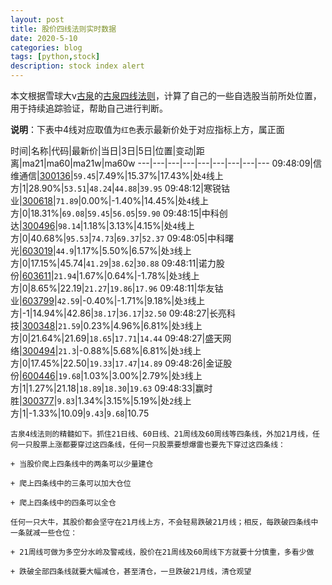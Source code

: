 ```yaml
---
layout: post
title: 股价四线法则实时数据
date: 2020-5-10
categories: blog
tags: [python,stock]
description: stock index alert
---
```



本文根据雪球大v[古泉](https://xueqiu.com/u/7148646888)的[古泉四线法则](https://xueqiu.com/7148646888/130498192)，计算了自己的一些自选股当前所处位置，用于持续追踪验证，帮助自己进行判断。

**说明**：下表中4线对应取值为`红色`表示最新价处于对应指标上方，属正面

时间|名称|代码|最新价|当日|3日|5日|位置|变动|距离|ma21|ma60|ma21w|ma60w
---|---|---|---|---|---|---|---|---
09:48:09|信维通信|[300136](https://xueqiu.com/S/SZ300136)|`59.45`|7.49%|15.37%|17.43%|处`4`线上方|1|28.90%|`53.51`|`48.24`|`44.88`|`39.95`
09:48:12|寒锐钴业|[300618](https://xueqiu.com/S/SZ300618)|`71.89`|0.00%|-1.40%|14.45%|处`4`线上方|0|18.31%|`69.08`|`59.45`|`56.05`|`59.90`
09:48:15|中科创达|[300496](https://xueqiu.com/S/SZ300496)|`98.14`|1.18%|3.13%|4.15%|处`4`线上方|0|40.68%|`95.53`|`74.73`|`69.37`|`52.37`
09:48:05|中科曙光|[603019](https://xueqiu.com/S/SH603019)|`44.9`|1.17%|5.50%|6.57%|处`3`线上方|0|17.15%|45.74|`41.29`|`38.62`|`30.88`
09:48:11|诺力股份|[603611](https://xueqiu.com/S/SH603611)|`21.94`|1.67%|0.64%|-1.78%|处`3`线上方|0|8.65%|22.19|`21.27`|`19.86`|`17.96`
09:48:11|华友钴业|[603799](https://xueqiu.com/S/SH603799)|`42.59`|-0.40%|-1.71%|9.18%|处`3`线上方|-1|14.94%|42.86|`38.17`|`36.17`|`32.50`
09:48:27|长亮科技|[300348](https://xueqiu.com/S/SZ300348)|`21.59`|0.23%|4.96%|6.81%|处`3`线上方|0|21.64%|21.69|`18.65`|`17.71`|`14.44`
09:48:27|盛天网络|[300494](https://xueqiu.com/S/SZ300494)|`21.3`|-0.88%|5.68%|6.81%|处`3`线上方|0|17.45%|22.50|`19.33`|`17.47`|`14.89`
09:48:26|金证股份|[600446](https://xueqiu.com/S/SH600446)|`19.68`|1.03%|3.00%|2.79%|处`3`线上方|1|1.27%|21.18|`18.89`|`18.30`|`19.63`
09:48:33|赢时胜|[300377](https://xueqiu.com/S/SZ300377)|`9.83`|1.34%|3.15%|5.19%|处`2`线上方|1|-1.33%|10.09|`9.43`|`9.68`|10.75

```
古泉4线法则的精髓如下。抓住21日线、60日线、21周线及60周线等四条线，外加21月线，任何一只股票上涨都要穿过这四条线，任何一只股票要想爆雷也要先下穿过这四条线：

+ 当股价爬上四条线中的两条可以少量建仓

+ 爬上四条线中的三条可以加大仓位

+ 爬上四条线中的四条可以全仓

任何一只大牛，其股价都会坚守在21月线上方，不会轻易跌破21月线；相反，每跌破四条线中一条就减一些仓位：

+ 21周线可做为多空分水岭及警戒线，股价在21周线及60周线下方就要十分慎重，多看少做

+ 跌破全部四条线就要大幅减仓，甚至清仓，一旦跌破21月线，清仓观望
```